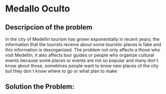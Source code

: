 # **Medallo Oculto**
## **Descripcion of the problem**
In the city of Medellín tourism has grown exponentially in recent years; the information that the tourists receive about some touristic places is fake and this information is desorganized.
The problem not only affects a those who visit Medellín, it also affects tour guides or people who organize cultural events because some places or events are not so popular and many don´t know about those, sometimes people want to know new places of the city but they don´t know where to go or what plan to make
## Solution the Problem: ##





